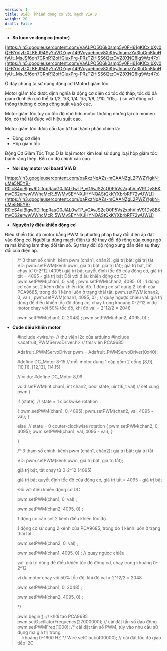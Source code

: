 ```yaml
---
version: 1
title: Điều  khiển động cơ với mạch VIA B
weight: 20
draft: False
---
```


- **So luoc ve dong co (motor)**

[https://lh5.googleusercontent.com/VaALPO5O6k0smp5y0FH61gKlCxIbXy0QEBYvIyIzXLKEJ94SyYuVGZgyg149Vcyueboev8XiKhyJnumzYa3IuGmKkuHfyUt_MsJSf6qh7CRnR1ZoHGluxPrg-PRzTZHiSS6i2tzOVZ8XNQ8ig9Wz47o](https://lh5.googleusercontent.com/VaALPO5O6k0smp5y0FH61gKlCxIbXy0QEBYvIyIzXLKEJ94SyYuVGZgyg149Vcyueboev8XiKhyJnumzYa3IuGmKkuHfyUt_MsJSf6qh7CRnR1ZoHGluxPrg-PRzTZHiSS6i2tzOVZ8XNQ8ig9Wz47o)

Ở đây chúng ta sử dụng động cơ (Motor) giảm tốc.

Motor giảm tốc được định nghĩa là động cơ điện có tốc độ thấp, tốc độ đã giảm đi nhiều (có thể là 1/2, 1/3, 1/4, 1/5, 1/8, 1/10, 1/15,…) so với động cơ thông thường ở cùng công suất và số cực.

Motor giảm tốc tuy có tốc độ nhỏ hơn motor thường nhưng lại có momen lớn, có thể tải được với hiệu suất cao.

Motor giảm tốc được cấu tạo từ hai thành phần chính là:

- Động cơ điện
- Hộp giảm tốc

Động Cơ Giảm Tốc Trục D là loại motor kim loại sử dụng loại hộp giảm tốc bánh răng thép. Bền có độ chính xác cao.

- **Noi day motor voi board VIA B**

[https://lh3.googleusercontent.com/oaRxzNqAZs-mCAANZgL2PWZYlgkN-uMe5N5YB-R0icS4uiBlgw9DlifqpRauG0JlAL0wTP_yGAvJS2cO0P5Vs2xphVinV91Dy8BKmvC62erwwVWhcMcR_5WMvSEYNXJHYNQAStQkKYXbrbRF72wUWLI](https://lh3.googleusercontent.com/oaRxzNqAZs-mCAANZgL2PWZYlgkN-uMe5N5YB-R0icS4uiBlgw9DlifqpRauG0JlAL0wTP_yGAvJS2cO0P5Vs2xphVinV91Dy8BKmvC62erwwVWhcMcR_5WMvSEYNXJHYNQAStQkKYXbrbRF72wUWLI)

- **Nguyên lý điều khiển động cơ**

Điều khiển tốc độ motor bằng PWM là phương pháp thay đổi điện áp đặt vào động cơ. Người ta dùng mạch điện tử để thay đổi độ rộng của xung ngỏ ra mà không làm thay đổi tần số. Sự thay đổi độ rộng xung dẫn đến sự thay đổi của điện áp.

> /* 3 tham số chính: kênh pwm (chân1, chân2); giá trị bật; giá trị tắt.
VD: pwm.setPWM(kenh pwm, giá trị bật, giá trị tắt);
giá trị bật, tắt chạy từ 0-2^12 (4095)
giá trị bật quyết định tốc độ của động cơ, giá trị tắt = 4095 - giá trị bật
Đối với điều khiển động cơ DC
pwm.setPWM(chan1, 0, val) ;
pwm.setPWM(chan2, 4095, 0) ;
1 động cơ cần set 2 kênh điều khiển tốc độ.
1 động cơ sử dụng 2 kênh của PCA9685, trong đó 1 kênh luôn ở trạng thái tắt.
pwm.setPWM(chan2, 0, val) ;
pwm.setPWM(chan1, 4095, 0) ; // quay ngược chiều
val: giá trị dùng để điều khiển tốc độ động cơ, chạy trong khoảng 0-2^12
ví dụ motor chạy với 50% tốc độ, khi đó val = 2^12/2 = 2048
> 
> 
> pwm.setPWM(chan1, 0, 2048) ;
> pwm.setPWM(chan2, 4095, 0) ;
> 

- **Code điều khiển motor**

> 
> 
> 
> #include <wire.h> // thư viện i2c của arduino
> #include <adafruit_PWMServoDriver.h> // thư viện PCA9685
> 
> Adafruit_PWMServoDriver pwm = Adafruit_PWMServoDriver(0x40);
> 
> #define DC_Motor 8-15 // mỗi motor dùng 1 cặp gồm 2 cổng [8,9], [10,11], [12,13], [14,15]
> 
> // ví dụ: #define DC_Motor 8,99
> 
> void setPWM(int chan1, int chan2, bool state, uint16_t val) // set xung pwm
> {
> 
> if (state)  // state = 1 clockwise rotation
> 
> {
> pwm.setPWM(chan1, 0, 4095);
> pwm.setPWM(chan2, val, 4095 - val);
> }
> 
> else  // state = 0 couter-clockwise rotation
> {
> pwm.setPWM(chan2, 0, 4095);
> pwm.setPWM(chan1, val, 4095 - val);
> }
> 
> }
> 
> /* 3 tham số chính: kênh pwm (chân1, chân2); giá trị bật; giá trị tắt.
> 
> VD: pwm.setPWM(kenh pwm, giá trị bật, giá trị tắt);
> 
> giá trị bật, tắt chạy từ 0-2^12 (4095)
> 
> giá trị bật quyết định tốc độ của động cơ, giá trị tắt = 4095 - giá trị bật
> 
> Đối với điều khiển động cơ DC
> 
> pwm.setPWM(chan1, 0, val) ;
> 
> pwm.setPWM(chan2, 4095, 0) ;
> 
> 1 động cơ cần set 2 kênh điều khiển tốc độ.
> 
> 1 động cơ sử dụng 2 kênh của PCA9685, trong đó 1 kênh luôn ở trạng thái tắt.
> 
> pwm.setPWM(chan2, 0, val) ;
> 
> pwm.setPWM(chan1, 4095, 0) ; // quay ngược chiều
> 
> val: giá trị dùng để điều khiển tốc độ động cơ, chạy trong khoảng 0-2^12
> 
> ví dụ motor chạy với 50% tốc độ, khi đó val = 2^12/2 = 2048
> 
> pwm.setPWM(chan1, 0, 2048) ;
> 
> pwm.setPWM(chan2, 4095, 0) ;
> 
> */
> 
> pwm.begin(); // khởi tạo PCA9685
> pwm.setOscillatorFrequency(27000000); // cài đặt tần số dao động
> pwm.setPWMFreq(1000); /* cài đặt tần số PWM, tùy vào nhu cầu sử dụng mà giá trị trong                                                                                      khoảng 0-1600 HZ.*/
> Wire.setClock(400000); // cài đặt tốc độ giao tiếp I2C
>